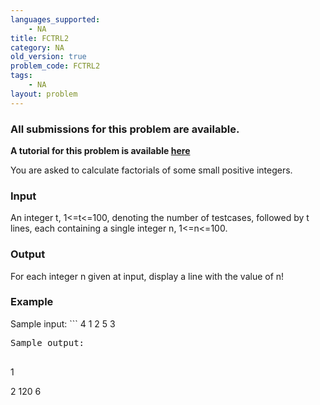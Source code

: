 ```yaml
---
languages_supported:
    - NA
title: FCTRL2
category: NA
old_version: true
problem_code: FCTRL2
tags:
    - NA
layout: problem
---
```

###  All submissions for this problem are available. 

**A tutorial for this problem is available [here](/wiki/tutorial-small-factorials "here")**

You are asked to calculate factorials of some small positive integers.

### Input

An integer t, 1&lt;=t&lt;=100, denoting the number of testcases, followed by t lines, each containing a single integer n, 1&lt;=n&lt;=100.

### Output

For each integer n given at input, display a line with the value of n!

### Example

Sample input: ```
4
1
2
5
3
<pre>
Sample output:

</pre>1
2
120
6
<pre>
